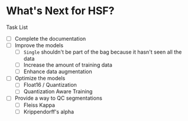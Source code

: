 # What's Next for HSF?

Task List

- [ ] Complete the documentation
- [ ] Improve the models
    * [ ] `Single` shouldn't be part of the bag because it hasn't seen all the data 
    * [ ] Increase the amount of training data
    * [ ] Enhance data augmentation
- [ ] Optimize the models
    * [ ] Float16 / Quantization
    * [ ] Quantization Aware Training 
- [ ] Provide a way to QC segmentations
    * [ ] Fleiss Kappa
    * [ ] Krippendorff's alpha
